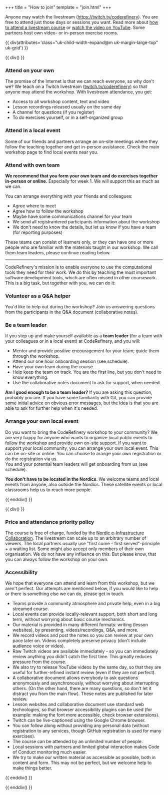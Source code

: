 +++
title = "How to join"
template = "join.html"
+++

Anyone may watch the livestream (<https://twitch.tv/coderefinery>).
You are free to attend just those days or sessions you want.
Read more about [how to attend a livestream course](https://coderefinery.github.io/manuals/how-to-attend-stream/) or [watch the video on YouTube](https://youtu.be/QUAZELOioUY).
Some partners host own video- or in-person exercise rooms.


{{ div(attributes='class="uk-child-width-expand@m uk-margin-large-top" uk-grid') }}

{{ div() }}


### Attend on your own

The promise of the Internet is that we can reach everyone, so why
don't we?  We teach on a Twitch livestream
([twitch.tv/coderefinery](https://twitch.tv/coderefinery)) so that
anyone may attend the workshop.  With livestream attendance, you get:
- Access to all workshop content, text and video
- Lesson recordings released usually on the same day
- A channel for questions (if you register)
- To do exercises yourself, or in a self-organized group

### Attend in a local event

Some of our friends and partners arrange an on-site meetings where they follow the teaching
together and get in-person assistance. Check the main workshop page to find local events near you. 


### Attend with own team

**We recommend that you form your own team and do exercises together in-person
or online.** Especially for week 1. We will support this as much as we can.

You can arrange everything with your friends and colleagues:
- Agree where to meet
- Agree how to follow the workshop
- Maybe have some communications channel for your team
- We send all registrantered participants information about the workshop
- We don't need to know the details, but let us know if you have a team (for reporting purposes)

These teams can consist of learners only, or they can have one or more people 
who are familiar with the materials taught in our workshop. 
We call them team leaders, please continue reading below.

---

CodeRefinery's mission is to enable everyone to use the computational
tools they need for their work.  We do this by teaching the most important
software development tools, which are often missed in other coursework.
This is a big task, but together with you, we can do it:

### Volunteer as a Q&A helper

You'd like to help out during the workshop? 
Join us answering questions from the participants in the Q&A document (collaborative notes).

### Be a team leader

If you step up and make yourself available as a **team leader** (for a team with your colleagues or in a local event) at CodeRefinery, and you will:
- Mentor and provide positive encouragement for your team; guide them
  through the workshop.
- Attend our one hour onboarding session (see schedule).
- Have your own team during the course.
- Help keep the team on track.  You are the first line, but you don't
  need to know everything.
- Use the collaborative notes document to ask for support, when needed. 

**Am I good enough to be a team leader?**  If you are asking this
question, probably you are. If you have some familiarity with
Git, you can provide some initial advice on obvious error messages,
but the idea is that you are able to ask for further help when it's needed.

### Arrange your own local event

Do you want to bring the CodeRefinery workshop to your community? 
We are very happy for anyone who wants to organize local public events
 to follow the workshop and provide own on-site support.
If you want to support your local community,
 you can arrange your own local event. This can be on-site or online.
You can choose to arange your own registration or do the registration via us.  
You and your potential team leaders will get onboarding from us (see schedule).


**You don't have to be located in the Nordics**. We welcome teams and local events from
anyone, also outside the Nordics. These satellite events or local classrooms help
us to reach more people.

{{ enddiv() }}

{{ div() }}


### Price and attendance priority policy

The course is free of charge, funded by the [Nordic e-Infrastructure
Collaboration](https://neic.no/).  The livestream can scale up to an arbitrary
number of viewers.  The local partners usually use "first come - first
served"-principle + a waiting list.  Some might also accept only members of
their own organisation. We do not have any influence on this. 
But please know, that you can always follow the workshop on your own.


### Accessibility

We hope that everyone can attend and learn from this workshop, but we
aren't perfect.  Our attempts are mentioned below, if you would like
to help or there is something else we can do, please get in touch.

* Teams provide a community atmosphere
  and private help, even in a big streamed course.
* Local events can provide locally-relevant support, both short and
  long term, without worrying about basic course mechanics.
* Our material is provided in many different formats: writing (lesson
  websites), by presenting, videos/recordings, Q&A, and more.
* We record videos and post the notes so you can review at your own
  pace later on.  Videos completely preserve privacy (don't include
  audience voice or video).
* Raw Twitch videos are available immediately - so you can immediately
  review anything you didn't catch the first time.  This greatly
  reduces pressure from the course.
* We also try to release YouTube videos by the same day, so
  that they are useful for further-refined instant review (even if
  they are not perfect).
* A collaborative document allows everybody to ask questions anonymously and
  asynchronously, without worrying about interrupting others.  (On the
  other hand, there are many questions, so don't let it distract you
  from the main flow).  These notes are published for later review.
* Lesson websites and collaborative document use standard web technologies, so that
  browser accessibility plugins can be used (for example: making the
  font more accessible, check browser extensions).
* Twitch can be live-captioned using the Google Chrome browser.
* You can follow along without providing any personal data
  (without registration to any services, though GitHub registration is
  used for many exercises).
* The course can be attended by an unlimited number of
  people.
* Local sessions with partners and limited global interaction makes
  Code of Conduct monitoring much easier.
* We try to make our written material as accessible as possible, both
  in content and form.  This may not be perfect, but we welcome help
  to make things better.

{{ enddiv() }}

{{ enddiv() }}
